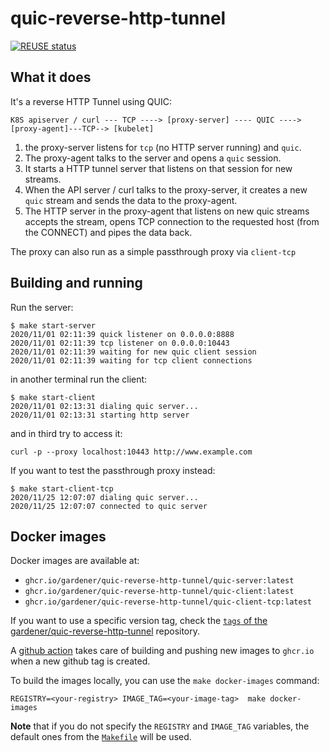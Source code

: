 # quic-reverse-http-tunnel

[![REUSE status](https://api.reuse.software/badge/github.com/gardener/quic-reverse-http-tunnel)](https://api.reuse.software/info/github.com/gardener/quic-reverse-http-tunnel)

## What it does

It's a reverse HTTP Tunnel using QUIC:

```text
K8S apiserver / curl --- TCP ----> [proxy-server] ---- QUIC ----> [proxy-agent]---TCP--> [kubelet]
```

1. the proxy-server listens for `tcp` (no HTTP server running) and `quic`.
1. The proxy-agent talks to the server and opens a `quic` session.
1. It starts a HTTP tunnel server that listens on that session for new streams.
1. When the API server / curl talks to the proxy-server, it creates a new `quic` stream and sends the data to the proxy-agent.
1. The HTTP server in the proxy-agent that listens on new quic streams accepts the stream, opens TCP connection to the requested host (from the CONNECT) and pipes the data back.

The proxy can also run as a simple passthrough proxy via `client-tcp`
## Building and running

Run the server:

```console
$ make start-server
2020/11/01 02:11:39 quick listener on 0.0.0.0:8888
2020/11/01 02:11:39 tcp listener on 0.0.0.0:10443
2020/11/01 02:11:39 waiting for new quic client session
2020/11/01 02:11:39 waiting for tcp client connections
```

in another terminal run the client:

```console
$ make start-client
2020/11/01 02:13:31 dialing quic server...
2020/11/01 02:13:31 starting http server
```

and in third try to access it:

```console
curl -p --proxy localhost:10443 http://www.example.com
```

If you want to test the passthrough proxy instead:

```console
$ make start-client-tcp
2020/11/25 12:07:07 dialing quic server...
2020/11/25 12:07:07 connected to quic server
```

## Docker images

Docker images are available at:

- `ghcr.io/gardener/quic-reverse-http-tunnel/quic-server:latest`
- `ghcr.io/gardener/quic-reverse-http-tunnel/quic-client:latest`
- `ghcr.io/gardener/quic-reverse-http-tunnel/quic-client-tcp:latest`

If you want to use a specific version tag, check the [`tags` of the gardener/quic-reverse-http-tunnel](https://github.com/gardener/quic-reverse-http-tunnel/tags) repository.

A [github action](./.github/workflows/image-quic-reverse-http-tunnel.yaml) takes care of building and pushing new images to `ghcr.io` when a new github tag is created.

To build the images locally, you can use the `make docker-images` command:
```console
REGISTRY=<your-registry> IMAGE_TAG=<your-image-tag>  make docker-images
```

**Note** that if you do not specify the `REGISTRY` and `IMAGE_TAG` variables, the default ones from the [`Makefile`](./Makefile) will be used.